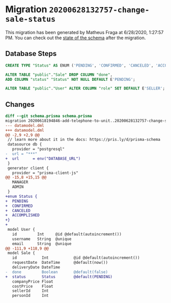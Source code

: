 # Migration `20200628132757-change-sale-status`

This migration has been generated by Matheus Fraga at 6/28/2020, 1:27:57 PM.
You can check out the [state of the schema](./schema.prisma) after the migration.

## Database Steps

```sql
CREATE TYPE "Status" AS ENUM ('PENDING', 'CONFIRMED', 'CANCELED', 'ACCOMPLISHED');

ALTER TABLE "public"."Sale" DROP COLUMN "done",
ADD COLUMN "status" "Status" NOT NULL DEFAULT E'PENDING';

ALTER TABLE "public"."User" ALTER COLUMN "role" SET DEFAULT E'SELLER';
```

## Changes

```diff
diff --git schema.prisma schema.prisma
migration 20200618194846-add-telephone-to-unit..20200628132757-change-sale-status
--- datamodel.dml
+++ datamodel.dml
@@ -2,9 +2,9 @@
 // learn more about it in the docs: https://pris.ly/d/prisma-schema
 datasource db {
   provider = "postgresql"
-  url = "***"
+  url      = env("DATABASE_URL")
 }
 generator client {
   provider = "prisma-client-js"
@@ -15,8 +15,15 @@
   MANAGER
   ADMIN
 }
+enum Status {
+  PENDING
+  CONFIRMED
+  CANCELED
+  ACCOMPLISHED
+}
+
 model User {
   id         Int     @id @default(autoincrement())
   username   String  @unique
   email      String  @unique
@@ -111,9 +118,9 @@
 model Sale {
   id           Int           @id @default(autoincrement())
   requestDate  DateTime      @default(now())
   deliveryDate DateTime
-  done         Boolean       @default(false)
+  status       Status        @default(PENDING)
   companyPrice Float
   costPrice    Float
   sellerId     Int
   personId     Int
```


